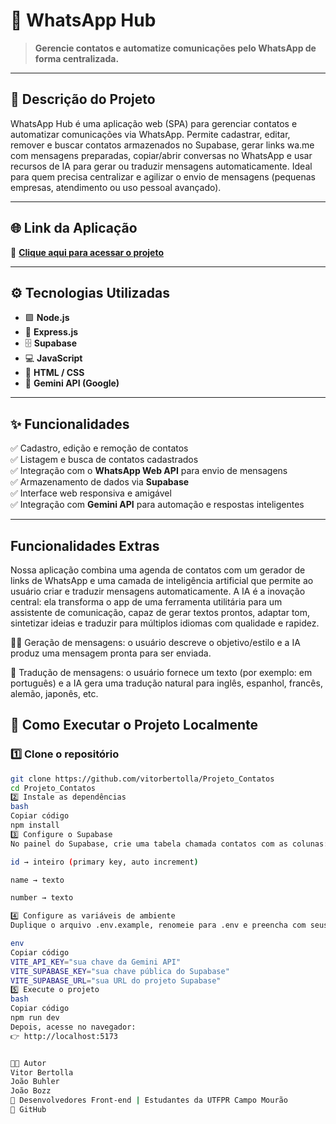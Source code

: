 # 💬 WhatsApp Hub

> **Gerencie contatos e automatize comunicações pelo WhatsApp de forma centralizada.**

---

## 🧠 **Descrição do Projeto**

WhatsApp Hub é uma aplicação web (SPA) para gerenciar contatos e automatizar comunicações via WhatsApp. Permite cadastrar, editar, remover e buscar contatos armazenados no Supabase, gerar links wa.me com mensagens preparadas, copiar/abrir conversas no WhatsApp e usar recursos de IA para gerar ou traduzir mensagens automaticamente. Ideal para quem precisa centralizar e agilizar o envio de mensagens (pequenas empresas, atendimento ou uso pessoal avançado).

---

## 🌐 **Link da Aplicação**

🔗 [**Clique aqui para acessar o projeto**](https://projeto-contatos-jet.vercel.app)

---

## ⚙️ **Tecnologias Utilizadas**

- 🟩 **Node.js**
- 🚀 **Express.js**
- 🗄️ **Supabase**
- 💻 **JavaScript**
- 🎨 **HTML / CSS**
- 🤖 **Gemini API (Google)**

---

## ✨ **Funcionalidades**

✅ Cadastro, edição e remoção de contatos  
✅ Listagem e busca de contatos cadastrados  
✅ Integração com o **WhatsApp Web API** para envio de mensagens  
✅ Armazenamento de dados via **Supabase**  
✅ Interface web responsiva e amigável  
✅ Integração com **Gemini API** para automação e respostas inteligentes  

---

## **Funcionalidades Extras**

Nossa aplicação combina uma agenda de contatos com um gerador de links de WhatsApp e uma camada de inteligência artificial que permite ao usuário criar e traduzir mensagens automaticamente. A IA é a inovação central: ela transforma o app de uma ferramenta utilitária para um assistente de comunicação, capaz de gerar textos prontos, adaptar tom, sintetizar ideias e traduzir para múltiplos idiomas com qualidade e rapidez.

🧑‍💻 Geração de mensagens: o usuário descreve o objetivo/estilo e a IA produz uma mensagem pronta para ser enviada.

👅 Tradução de mensagens: o usuário fornece um texto (por exemplo: em português) e a IA gera uma tradução natural para inglês, espanhol, francês, alemão, japonês, etc.

## 🧩 **Como Executar o Projeto Localmente**

### 1️⃣ Clone o repositório

```bash
git clone https://github.com/vitorbertolla/Projeto_Contatos
cd Projeto_Contatos
2️⃣ Instale as dependências
bash
Copiar código
npm install
3️⃣ Configure o Supabase
No painel do Supabase, crie uma tabela chamada contatos com as colunas:

id → inteiro (primary key, auto increment)

name → texto

number → texto

4️⃣ Configure as variáveis de ambiente
Duplique o arquivo .env.example, renomeie para .env e preencha com seus dados:

env
Copiar código
VITE_API_KEY="sua chave da Gemini API"
VITE_SUPABASE_KEY="sua chave pública do Supabase"
VITE_SUPABASE_URL="sua URL do projeto Supabase"
5️⃣ Execute o projeto
bash
Copiar código
npm run dev
Depois, acesse no navegador:
👉 http://localhost:5173


👨‍💻 Autor
Vitor Bertolla
João Buhler
João Bozz
📍 Desenvolvedores Front-end | Estudantes da UTFPR Campo Mourão
🔗 GitHub
